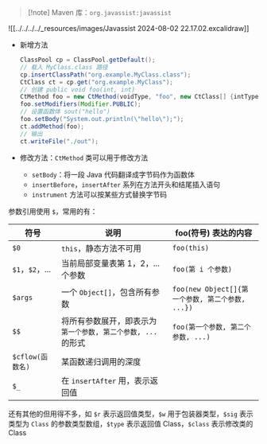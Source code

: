 > [!note] Maven 库：`org.javassist:javassist`

![[../../../../_resources/images/Javassist 2024-08-02 22.17.02.excalidraw]]

* 新增方法

  ```java
  ClassPool cp = ClassPool.getDefault();
  // 载入 MyClass.class 路径
  cp.insertClassPath("org.example.MyClass.class");
  CtClass ct = cp.get("org.example.MyClass");
  // 创建 public void foo(int, int)
  CtMethod foo = new CtMethod(voidType, "foo", new CtClass[] {intType, intType}, ct);
  foo.setModifiers(Modifier.PUBLIC);
  // 设置函数体 sout("hello")
  foo.setBody("System.out.println(\"hello\");");
  ct.addMethod(foo);
  // 输出
  ct.writeFile("./out");
  ```

* 修改方法：`CtMethod` 类可以用于修改方法
    * `setBody`：将一段 Java 代码翻译成字节码作为函数体
    * `insertBefore`，`insertAfter` 系列在方法开头和结尾插入语句
    * `instrument` 方法可以按某些方式替换字节码

参数引用使用 `$`，常用的有：

|符号|说明|foo(符号) 表达的内容|
| ---------------| ------------------------------------| ----------------------|
| `$0` | `this`，静态方法不可用| `foo(this)` |
| `$1`，`$2`，...|当前局部变量表第 1，2，...个参数| `foo(第 i 个参数)` |
| `$args` |一个 `Object[]`，包含所有参数| `foo(new Object[]{第一个参数, 第二个参数, ...})` |
| `$$` |将所有参数展开，即表示为 `第一个参数, 第二个参数, ...` 的形式| `foo(第一个参数, 第二个参数, ...)`<br />|
| `$cflow(函数名)` |某函数递归调用的深度||
| `$_` |在 `insertAfter` 用，表示返回值||
还有其他的但用得不多，如 `$r` 表示返回值类型，`$w` 用于包装器类型，`$sig` 表示类型为 `Class` 的参数类型数组，`$type` 表示返回值 Class，`$class` 表示修改类的 Class

‍
